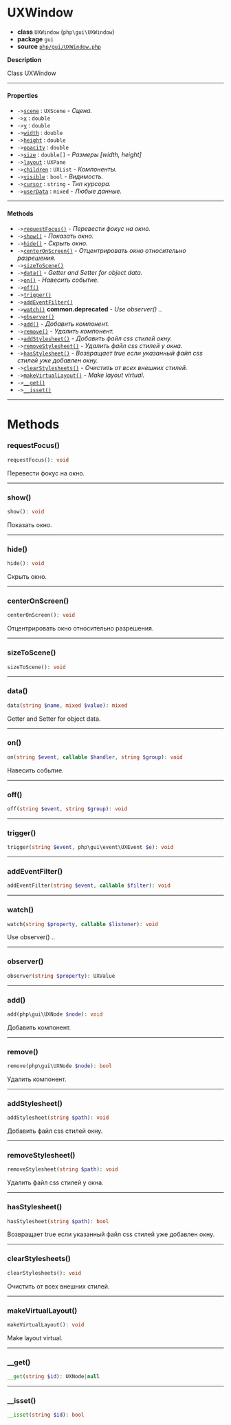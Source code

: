# UXWindow

- **class** `UXWindow` (`php\gui\UXWindow`)
- **package** `gui`
- **source** [`php/gui/UXWindow.php`](./src/main/resources/JPHP-INF/sdk/php/gui/UXWindow.php)

**Description**

Class UXWindow

---

#### Properties

- `->`[`scene`](#prop-scene) : `UXScene` - _Сцена._
- `->`[`x`](#prop-x) : `double`
- `->`[`y`](#prop-y) : `double`
- `->`[`width`](#prop-width) : `double`
- `->`[`height`](#prop-height) : `double`
- `->`[`opacity`](#prop-opacity) : `double`
- `->`[`size`](#prop-size) : `double[]` - _Размеры [width, height]_
- `->`[`layout`](#prop-layout) : `UXPane`
- `->`[`children`](#prop-children) : `UXList` - _Компоненты._
- `->`[`visible`](#prop-visible) : `bool` - _Видимость._
- `->`[`cursor`](#prop-cursor) : `string` - _Тип курсора._
- `->`[`userData`](#prop-userdata) : `mixed` - _Любые данные._

---

#### Methods

- `->`[`requestFocus()`](#method-requestfocus) - _Перевести фокус на окно._
- `->`[`show()`](#method-show) - _Показать окно._
- `->`[`hide()`](#method-hide) - _Скрыть окно._
- `->`[`centerOnScreen()`](#method-centeronscreen) - _Отцентрировать окно относительно разрешения._
- `->`[`sizeToScene()`](#method-sizetoscene)
- `->`[`data()`](#method-data) - _Getter and Setter for object data._
- `->`[`on()`](#method-on) - _Навесить событие._
- `->`[`off()`](#method-off)
- `->`[`trigger()`](#method-trigger)
- `->`[`addEventFilter()`](#method-addeventfilter)
- `->`[`watch()`](#method-watch) **common.deprecated** - _Use observer() .._
- `->`[`observer()`](#method-observer)
- `->`[`add()`](#method-add) - _Добавить компонент._
- `->`[`remove()`](#method-remove) - _Удалить компонент._
- `->`[`addStylesheet()`](#method-addstylesheet) - _Добавить файл css стилей окну._
- `->`[`removeStylesheet()`](#method-removestylesheet) - _Удалить файл css стилей у окна._
- `->`[`hasStylesheet()`](#method-hasstylesheet) - _Возвращает true если указанный файл css стилей уже добавлен окну._
- `->`[`clearStylesheets()`](#method-clearstylesheets) - _Очистить от всех внешних стилей._
- `->`[`makeVirtualLayout()`](#method-makevirtuallayout) - _Make layout virtual._
- `->`[`__get()`](#method-__get)
- `->`[`__isset()`](#method-__isset)

---
# Methods

<a name="method-requestfocus"></a>

### requestFocus()
```php
requestFocus(): void
```
Перевести фокус на окно.

---

<a name="method-show"></a>

### show()
```php
show(): void
```
Показать окно.

---

<a name="method-hide"></a>

### hide()
```php
hide(): void
```
Скрыть окно.

---

<a name="method-centeronscreen"></a>

### centerOnScreen()
```php
centerOnScreen(): void
```
Отцентрировать окно относительно разрешения.

---

<a name="method-sizetoscene"></a>

### sizeToScene()
```php
sizeToScene(): void
```

---

<a name="method-data"></a>

### data()
```php
data(string $name, mixed $value): mixed
```
Getter and Setter for object data.

---

<a name="method-on"></a>

### on()
```php
on(string $event, callable $handler, string $group): void
```
Навесить событие.

---

<a name="method-off"></a>

### off()
```php
off(string $event, string $group): void
```

---

<a name="method-trigger"></a>

### trigger()
```php
trigger(string $event, php\gui\event\UXEvent $e): void
```

---

<a name="method-addeventfilter"></a>

### addEventFilter()
```php
addEventFilter(string $event, callable $filter): void
```

---

<a name="method-watch"></a>

### watch()
```php
watch(string $property, callable $listener): void
```
Use observer() ..

---

<a name="method-observer"></a>

### observer()
```php
observer(string $property): UXValue
```

---

<a name="method-add"></a>

### add()
```php
add(php\gui\UXNode $node): void
```
Добавить компонент.

---

<a name="method-remove"></a>

### remove()
```php
remove(php\gui\UXNode $node): bool
```
Удалить компонент.

---

<a name="method-addstylesheet"></a>

### addStylesheet()
```php
addStylesheet(string $path): void
```
Добавить файл css стилей окну.

---

<a name="method-removestylesheet"></a>

### removeStylesheet()
```php
removeStylesheet(string $path): void
```
Удалить файл css стилей у окна.

---

<a name="method-hasstylesheet"></a>

### hasStylesheet()
```php
hasStylesheet(string $path): bool
```
Возвращает true если указанный файл css стилей уже добавлен окну.

---

<a name="method-clearstylesheets"></a>

### clearStylesheets()
```php
clearStylesheets(): void
```
Очистить от всех внешних стилей.

---

<a name="method-makevirtuallayout"></a>

### makeVirtualLayout()
```php
makeVirtualLayout(): void
```
Make layout virtual.

---

<a name="method-__get"></a>

### __get()
```php
__get(string $id): UXNode|null
```

---

<a name="method-__isset"></a>

### __isset()
```php
__isset(string $id): bool
```